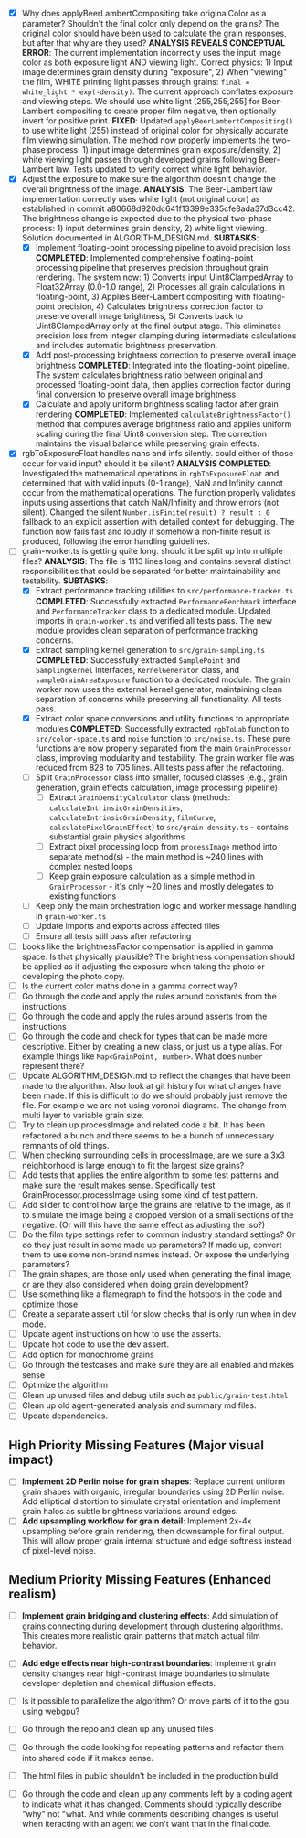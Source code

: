 - [x] Why does applyBeerLambertCompositing take originalColor as a parameter? Shouldn't the final color only depend on the grains? The original color should have been used to calculate the grain responses, but after that why are they used?
  **ANALYSIS REVEALS CONCEPTUAL ERROR**: The current implementation incorrectly uses the input image color as both exposure light AND viewing light. Correct physics: 1) Input image determines grain density during "exposure", 2) When "viewing" the film, WHITE printing light passes through grains: `final = white_light * exp(-density)`. The current approach conflates exposure and viewing steps. We should use white light [255,255,255] for Beer-Lambert compositing to create proper film negative, then optionally invert for positive print.
  **FIXED**: Updated `applyBeerLambertCompositing()` to use white light (255) instead of original color for physically accurate film viewing simulation. The method now properly implements the two-phase process: 1) input image determines grain exposure/density, 2) white viewing light passes through developed grains following Beer-Lambert law. Tests updated to verify correct white light behavior.
- [x] Adjust the exposure to make sure the algorithm doesn't change the overall brightness of the image.
  **ANALYSIS**: The Beer-Lambert law implementation correctly uses white light (not original color) as established in commit a80668d920dc641f13399e335cfe8ada37d3cc42. The brightness change is expected due to the physical two-phase process: 1) input determines grain density, 2) white light viewing. Solution documented in ALGORITHM_DESIGN.md.
  **SUBTASKS**:
  - [x] Implement floating-point processing pipeline to avoid precision loss
    **COMPLETED**: Implemented comprehensive floating-point processing pipeline that preserves precision throughout grain rendering. The system now: 1) Converts input Uint8ClampedArray to Float32Array (0.0-1.0 range), 2) Processes all grain calculations in floating-point, 3) Applies Beer-Lambert compositing with floating-point precision, 4) Calculates brightness correction factor to preserve overall image brightness, 5) Converts back to Uint8ClampedArray only at the final output stage. This eliminates precision loss from integer clamping during intermediate calculations and includes automatic brightness preservation.
  - [x] Add post-processing brightness correction to preserve overall image brightness
    **COMPLETED**: Integrated into the floating-point pipeline. The system calculates brightness ratio between original and processed floating-point data, then applies correction factor during final conversion to preserve overall image brightness.
  - [x] Calculate and apply uniform brightness scaling factor after grain rendering
    **COMPLETED**: Implemented `calculateBrightnessFactor()` method that computes average brightness ratio and applies uniform scaling during the final Uint8 conversion step. The correction maintains the visual balance while preserving grain effects.
- [x] rgbToExposureFloat handles nans and infs silently. could either of those occur for valid input? should it be silent?
  **ANALYSIS COMPLETED**: Investigated the mathematical operations in `rgbToExposureFloat` and determined that with valid inputs (0-1 range), NaN and Infinity cannot occur from the mathematical operations. The function properly validates inputs using assertions that catch NaN/Infinity and throw errors (not silent). Changed the silent `Number.isFinite(result) ? result : 0` fallback to an explicit assertion with detailed context for debugging. The function now fails fast and loudly if somehow a non-finite result is produced, following the error handling guidelines.
- [ ] grain-worker.ts is getting quite long. should it be split up into multiple files?
  **ANALYSIS**: The file is 1113 lines long and contains several distinct responsibilities that could be separated for better maintainability and testability.
  **SUBTASKS**:
  - [x] Extract performance tracking utilities to `src/performance-tracker.ts`
    **COMPLETED**: Successfully extracted `PerformanceBenchmark` interface and `PerformanceTracker` class to a dedicated module. Updated imports in `grain-worker.ts` and verified all tests pass. The new module provides clean separation of performance tracking concerns.
  - [x] Extract sampling kernel generation to `src/grain-sampling.ts`
    **COMPLETED**: Successfully extracted `SamplePoint` and `SamplingKernel` interfaces, `KernelGenerator` class, and `sampleGrainAreaExposure` function to a dedicated module. The grain worker now uses the external kernel generator, maintaining clean separation of concerns while preserving all functionality. All tests pass.
  - [x] Extract color space conversions and utility functions to appropriate modules
    **COMPLETED**: Successfully extracted `rgbToLab` function to `src/color-space.ts` and `noise` function to `src/noise.ts`. These pure functions are now properly separated from the main `GrainProcessor` class, improving modularity and testability. The grain worker file was reduced from 828 to 705 lines. All tests pass after the refactoring.
  - [ ] Split `GrainProcessor` class into smaller, focused classes (e.g., grain generation, grain effects calculation, image processing pipeline)
    - [ ] Extract `GrainDensityCalculator` class (methods: `calculateIntrinsicGrainDensities`, `calculateIntrinsicGrainDensity`, `filmCurve`, `calculatePixelGrainEffect`) to `src/grain-density.ts` - contains substantial grain physics algorithms
    - [ ] Extract pixel processing loop from `processImage` method into separate method(s) - the main method is ~240 lines with complex nested loops
    - [ ] Keep grain exposure calculation as a simple method in `GrainProcessor` - it's only ~20 lines and mostly delegates to existing functions
  - [ ] Keep only the main orchestration logic and worker message handling in `grain-worker.ts`
  - [ ] Update imports and exports across affected files
  - [ ] Ensure all tests still pass after refactoring
- [ ] Looks like the brightnessFactor compensation is applied in gamma space. Is that physically plausible? The brightness compensation should be applied as if adjusting the exposure when taking the photo or developing the photo copy.
- [ ] Is the current color maths done in a gamma correct way?
- [ ] Go through the code and apply the rules around constants from the instructions
- [ ] Go through the code and apply the rules around asserts from the instructions
- [ ] Go through the code and check for types that can be made more descriptive. Either by creating a new class, or just us a type alias. For example things like `Map<GrainPoint, number>`. What does `number` represent there?
- [ ] Update ALGORITHM_DESIGN.md to reflect the changes that have been made to the algorithm. Also look at git history for what changes have been made. If this is difficult to do we should probably just remove the file.
  For example we are not using voronoi diagrams.
  The change from multi layer to variable grain size.
- [ ] Try to clean up processImage and related code a bit. It has been refactored a bunch and there seems to be a bunch of unnecessary remnants of old things.
- [ ] When checking surrounding cells in processImage, are we sure a 3x3 neighborhood is large enough to fit the largest size grains?
- [ ] Add tests that applies the entire algorithm to some test patterns and make sure the result makes sense. Specifically test GrainProcessor.processImage using some kind of test pattern.
- [ ] Add slider to control how large the grains are relative to the image, as if to simulate the image being a cropped version of a small sections of the negative. (Or will this have the same effect as adjusting the iso?)
- [ ] Do the film type settings refer to common industry standard settings? Or do they just result in some made up parameters? If made up, convert them to use some non-brand names instead. Or expose the underlying parameters?
- [ ] The grain shapes, are those only used when generating the final image, or are they also considered when doing grain development?
- [ ] Use something like a flamegraph to find the hotspots in the code and optimize those
- [ ] Create a separate assert util for slow checks that is only run when in dev mode.
- [ ] Update agent instructions on how to use the asserts.
- [ ] Update hot code to use the dev assert.
- [ ] Add option for monochrome grains
- [ ] Go through the testcases and make sure they are all enabled and makes sense
- [ ] Optimize the algorithm
- [ ] Clean up unused files and debug utils such as `public/grain-test.html`
- [ ] Clean up old agent-generated analysis and summary md files.
- [ ] Update dependencies.

## High Priority Missing Features (Major visual impact)

- [ ] **Implement 2D Perlin noise for grain shapes**: Replace current uniform grain shapes with organic, irregular boundaries using 2D Perlin noise. Add elliptical distortion to simulate crystal orientation and implement grain halos as subtle brightness variations around edges.
- [ ] **Add upsampling workflow for grain detail**: Implement 2x-4x upsampling before grain rendering, then downsample for final output. This will allow proper grain internal structure and edge softness instead of pixel-level noise.

## Medium Priority Missing Features (Enhanced realism)

- [ ] **Implement grain bridging and clustering effects**: Add simulation of grains connecting during development through clustering algorithms. This creates more realistic grain patterns that match actual film behavior.
- [ ] **Add edge effects near high-contrast boundaries**: Implement grain density changes near high-contrast image boundaries to simulate developer depletion and chemical diffusion effects.


- [ ] Is it possible to parallelize the algorithm? Or move parts of it to the gpu using webgpu?
- [ ] Go through the repo and clean up any unused files
- [ ] Go through the code looking for repeating patterns and refactor them into shared code if it makes sense.
- [ ] The html files in public shouldn't be included in the production build
- [ ] Go through the code and clean up any comments left by a coding agent to indicate what it has changed. Comments should typically describe "why" not "what. And while comments describing changes is useful when iteracting with an agent we don't want that in the final code.
